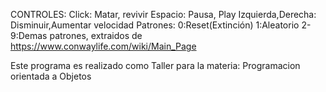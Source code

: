 CONTROLES: 
    Click: Matar, revivir
    Espacio: Pausa, Play
    Izquierda,Derecha: Disminuir,Aumentar velocidad
    Patrones:
        0:Reset(Extinción)
        1:Aleatorio
        2-9:Demas patrones, extraidos de https://www.conwaylife.com/wiki/Main_Page

Este programa es realizado como Taller para la materia: Programacion orientada a Objetos


